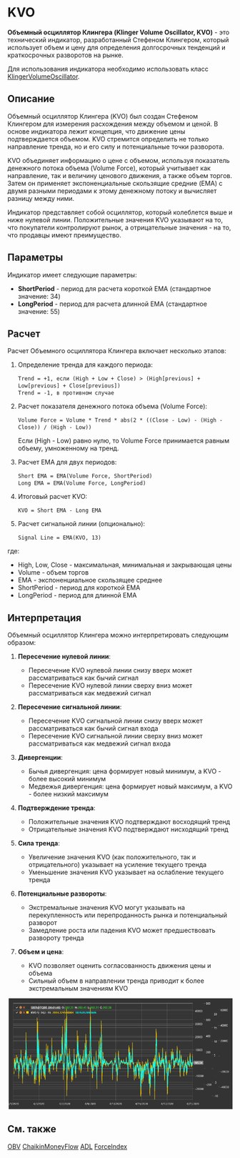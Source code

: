 # KVO

**Объемный осциллятор Клингера (Klinger Volume Oscillator, KVO)** - это технический индикатор, разработанный Стефеном Клингером, который использует объем и цену для определения долгосрочных тенденций и краткосрочных разворотов на рынке.

Для использования индикатора необходимо использовать класс [KlingerVolumeOscillator](xref:StockSharp.Algo.Indicators.KlingerVolumeOscillator).

## Описание

Объемный осциллятор Клингера (KVO) был создан Стефеном Клингером для измерения расхождения между объемом и ценой. В основе индикатора лежит концепция, что движение цены подтверждается объемом. KVO стремится определить не только направление тренда, но и его силу и потенциальные точки разворота.

KVO объединяет информацию о цене с объемом, используя показатель денежного потока объема (Volume Force), который учитывает как направление, так и величину ценового движения, а также объем торгов. Затем он применяет экспоненциальные скользящие средние (EMA) с двумя разными периодами к этому денежному потоку и вычисляет разницу между ними.

Индикатор представляет собой осциллятор, который колеблется выше и ниже нулевой линии. Положительные значения KVO указывают на то, что покупатели контролируют рынок, а отрицательные значения - на то, что продавцы имеют преимущество.

## Параметры

Индикатор имеет следующие параметры:
- **ShortPeriod** - период для расчета короткой EMA (стандартное значение: 34)
- **LongPeriod** - период для расчета длинной EMA (стандартное значение: 55)

## Расчет

Расчет Объемного осциллятора Клингера включает несколько этапов:

1. Определение тренда для каждого периода:
   ```
   Trend = +1, если (High + Low + Close) > (High[previous] + Low[previous] + Close[previous])
   Trend = -1, в противном случае
   ```

2. Расчет показателя денежного потока объема (Volume Force):
   ```
   Volume Force = Volume * Trend * abs(2 * ((Close - Low) - (High - Close)) / (High - Low))
   ```
   Если (High - Low) равно нулю, то Volume Force принимается равным объему, умноженному на тренд.

3. Расчет EMA для двух периодов:
   ```
   Short EMA = EMA(Volume Force, ShortPeriod)
   Long EMA = EMA(Volume Force, LongPeriod)
   ```

4. Итоговый расчет KVO:
   ```
   KVO = Short EMA - Long EMA
   ```

5. Расчет сигнальной линии (опционально):
   ```
   Signal Line = EMA(KVO, 13)
   ```

где:
- High, Low, Close - максимальная, минимальная и закрывающая цены
- Volume - объем торгов
- EMA - экспоненциальное скользящее среднее
- ShortPeriod - период для короткой EMA
- LongPeriod - период для длинной EMA

## Интерпретация

Объемный осциллятор Клингера можно интерпретировать следующим образом:

1. **Пересечение нулевой линии**:
   - Пересечение KVO нулевой линии снизу вверх может рассматриваться как бычий сигнал
   - Пересечение KVO нулевой линии сверху вниз может рассматриваться как медвежий сигнал

2. **Пересечение сигнальной линии**:
   - Пересечение KVO сигнальной линии снизу вверх может рассматриваться как бычий сигнал входа
   - Пересечение KVO сигнальной линии сверху вниз может рассматриваться как медвежий сигнал входа

3. **Дивергенции**:
   - Бычья дивергенция: цена формирует новый минимум, а KVO - более высокий минимум
   - Медвежья дивергенция: цена формирует новый максимум, а KVO - более низкий максимум

4. **Подтверждение тренда**:
   - Положительные значения KVO подтверждают восходящий тренд
   - Отрицательные значения KVO подтверждают нисходящий тренд

5. **Сила тренда**:
   - Увеличение значения KVO (как положительного, так и отрицательного) указывает на усиление текущего тренда
   - Уменьшение значения KVO указывает на ослабление текущего тренда

6. **Потенциальные развороты**:
   - Экстремальные значения KVO могут указывать на перекупленность или перепроданность рынка и потенциальный разворот
   - Замедление роста или падения KVO может предшествовать развороту тренда

7. **Объем и цена**:
   - KVO позволяет оценить согласованность движения цены и объема
   - Сильный объем в направлении тренда приводит к более экстремальным значениям KVO

![indicator_klinger_volume_oscillator](../../../../images/indicator_klinger_volume_oscillator.png)

## См. также

[OBV](obv.md)
[ChaikinMoneyFlow](chaikin_money_flow.md)
[ADL](accumulation_distribution_line.md)
[ForceIndex](force_index.md)